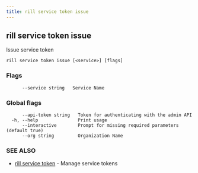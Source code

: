 ```yaml
---
title: rill service token issue
---
```

## rill service token issue

Issue service token

```
rill service token issue [<service>] [flags]
```

### Flags

```
      --service string   Service Name
```

### Global flags

```
      --api-token string   Token for authenticating with the admin API
  -h, --help               Print usage
      --interactive        Prompt for missing required parameters (default true)
      --org string         Organization Name
```

### SEE ALSO

* [rill service token](token.md)	 - Manage service tokens

